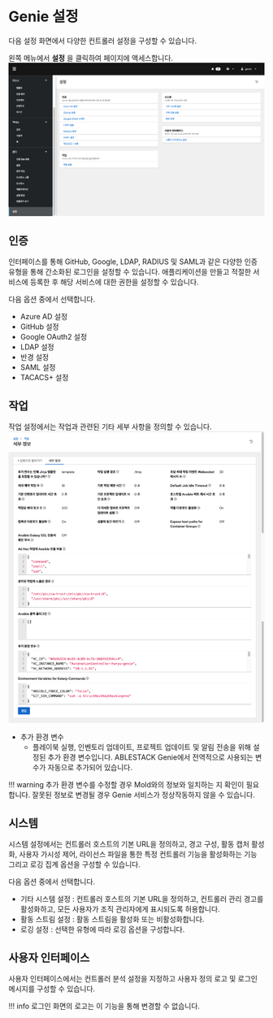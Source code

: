 # Genie 설정
다음 설정 화면에서 다양한 컨트롤러 설정을 구성할 수 있습니다.

왼쪽 메뉴에서 **설정** 을 클릭하여 페이지에 액세스합니다.
![genie-configuration-info](../../assets/images/genie-configuration-info.png)

## 인증
인터페이스를 통해 GitHub, Google, LDAP, RADIUS 및 SAML과 같은 다양한 인증 유형을 통해 간소화된 로그인을 설정할 수 있습니다. 애플리케이션을 만들고 적절한 서비스에 등록한 후 해당 서비스에 대한 권한을 설정할 수 있습니다.

다음 옵션 중에서 선택합니다.

*	Azure AD 설정
*	GitHub 설정
*	Google OAuth2 설정
*	LDAP 설정
*	반경 설정
*	SAML 설정
*	TACACS+ 설정


## 작업
작업 설정에서는 작업과 관련된 기타 세부 사항을 정의할 수 있습니다.
![genie-configuration-jobs](../../assets/images/genie-configuration-jobs.png)

* 추가 환경 변수
  * 플레이북 실행, 인벤토리 업데이트, 프로젝트 업데이트 및 알림 전송을 위해 설정된 추가 환경 변수입니다. ABLESTACK Genie에서 전역적으로 사용되는 변수가 자동으로 추가되어 있습니다.

!!! warning
    추가 환경 변수를 수정할 경우 Mold와의 정보와 일치하는 지 확인이 필요합니다. 잘못된 정보로 변경될 경우 Genie 서비스가 정상작동하지 않을 수 있습니다.

## 시스템
시스템 설정에서는 컨트롤러 호스트의 기본 URL을 정의하고, 경고 구성, 활동 캡처 활성화, 사용자 가시성 제어, 라이선스 파일을 통한 특정 컨트롤러 기능을 활성화하는 기능 그리고 로깅 집계 옵션을 구성할 수 있습니다.

다음 옵션 중에서 선택합니다.

* 기타 시스템 설정 : 컨트롤러 호스트의 기본 URL을 정의하고, 컨트롤러 관리 경고를 활성화하고, 모든 사용자가 조직 관리자에게 표시되도록 허용합니다.
* 활동 스트림 설정 : 활동 스트림을 활성화 또는 비활성화합니다.
* 로깅 설정 : 선택한 유형에 따라 로깅 옵션을 구성합니다.

## 사용자 인터페이스
사용자 인터페이스에서는 컨트롤러 분석 설정을 지정하고 사용자 정의 로고 및 로그인 메시지를 구성할 수 있습니다.

!!! info
    로그인 화면의 로고는 이 기능을 통해 변경할 수 없습니다.
